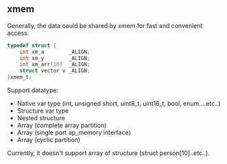 ## xmem

Generally, the data could be shared by xmem for fast and convenient access.

```C
typedef struct {
    int xm_a        _ALIGN;
    int xm_y        _ALIGN;
    int xm_arr[10]  _ALIGN;
    struct vector v _ALIGN;
}xmem_t;
```

Support datatype:
* Native var type (int, unsigned short, uint8_t, uint16_t, bool, enum....etc..)
* Structure var type
* Nested structure
* Array (complete array partition)
* Array (single port ap_memory interface)
* Array (cyclic partition)

Currently, it doesn't support array of structure (struct person[10]..etc..).